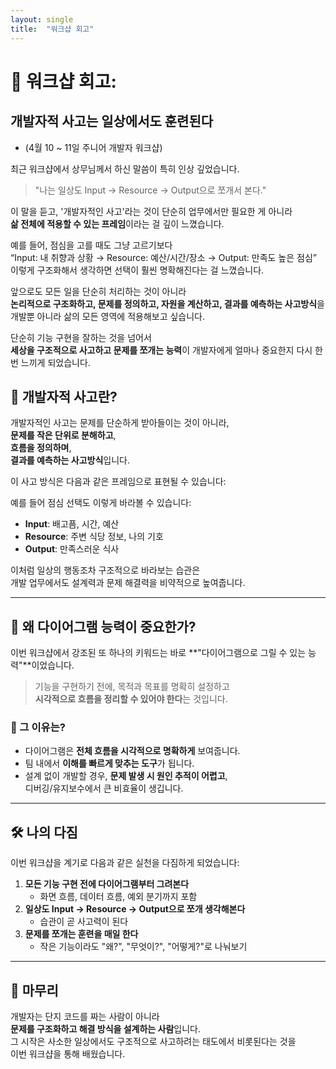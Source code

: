 ```yaml
---
layout: single
title:  "워크샵 회고"
---
```


# 💬 워크샵 회고: 

## 개발자적 사고는 일상에서도 훈련된다

- (4월 10 ~ 11일 주니어 개발자 워크샵) 

최근 워크샵에서 상무님께서 하신 말씀이 특히 인상 깊었습니다.

> "나는 일상도 Input → Resource → Output으로 쪼개서 본다."

이 말을 듣고, '개발자적인 사고'라는 것이 단순히 업무에서만 필요한 게 아니라  
**삶 전체에 적용할 수 있는 프레임**이라는 걸 깊이 느꼈습니다.

예를 들어, 점심을 고를 때도 그냥 고르기보다  
“Input: 내 취향과 상황 → Resource: 예산/시간/장소 → Output: 만족도 높은 점심”  
이렇게 구조화해서 생각하면 선택이 훨씬 명확해진다는 걸 느꼈습니다.

앞으로도 모든 일을 단순히 처리하는 것이 아니라  
**논리적으로 구조화하고, 문제를 정의하고, 자원을 계산하고, 결과를 예측하는 사고방식**을  
개발뿐 아니라 삶의 모든 영역에 적용해보고 싶습니다.

단순히 기능 구현을 잘하는 것을 넘어서  
**세상을 구조적으로 사고하고 문제를 쪼개는 능력**이 개발자에게 얼마나 중요한지 다시 한 번 느끼게 되었습니다.

## 🧠 개발자적 사고란?

개발자적인 사고는 문제를 단순하게 받아들이는 것이 아니라,  
**문제를 작은 단위로 분해하고**,  
**흐름을 정의하며**,  
**결과를 예측하는 사고방식**입니다.

이 사고 방식은 다음과 같은 프레임으로 표현될 수 있습니다:


예를 들어 점심 선택도 이렇게 바라볼 수 있습니다:

- **Input**: 배고픔, 시간, 예산  
- **Resource**: 주변 식당 정보, 나의 기호  
- **Output**: 만족스러운 식사

이처럼 일상의 행동조차 구조적으로 바라보는 습관은  
개발 업무에서도 설계력과 문제 해결력을 비약적으로 높여줍니다.

---

## 🧩 왜 다이어그램 능력이 중요한가?

이번 워크샵에서 강조된 또 하나의 키워드는 바로 **"다이어그램으로 그릴 수 있는 능력"**이었습니다.

> 기능을 구현하기 전에, 목적과 목표를 명확히 설정하고  
> **시각적으로 흐름을 정리할 수 있어야 한다**는 것입니다.

### 🎯 그 이유는?

- 다이어그램은 **전체 흐름을 시각적으로 명확하게** 보여줍니다.
- 팀 내에서 **이해를 빠르게 맞추는 도구**가 됩니다.
- 설계 없이 개발할 경우, **문제 발생 시 원인 추적이 어렵고**,  
  디버깅/유지보수에서 큰 비효율이 생깁니다.

---

## 🛠️ 나의 다짐

이번 워크샵을 계기로 다음과 같은 실천을 다짐하게 되었습니다:

1. **모든 기능 구현 전에 다이어그램부터 그려본다**  
   - 화면 흐름, 데이터 흐름, 예외 분기까지 포함  
2. **일상도 Input → Resource → Output으로 쪼개 생각해본다**  
   - 습관이 곧 사고력이 된다  
3. **문제를 쪼개는 훈련을 매일 한다**  
   - 작은 기능이라도 "왜?", "무엇이?", "어떻게?"로 나눠보기

---

## 📌 마무리

개발자는 단지 코드를 짜는 사람이 아니라  
**문제를 구조화하고 해결 방식을 설계하는 사람**입니다.  
그 시작은 사소한 일상에서도 구조적으로 사고하려는 태도에서 비롯된다는 것을  
이번 워크샵을 통해 배웠습니다.
